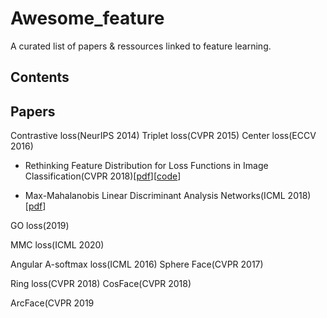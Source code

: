 # Awesome_feature
A curated list of papers & ressources linked to feature learning.


## Contents



## Papers 

Contrastive loss(NeurIPS 2014)
Triplet loss(CVPR 2015)
Center loss(ECCV 2016)

- Rethinking Feature Distribution for Loss Functions in Image Classification(CVPR 2018)[[pdf](https://arxiv.org/pdf/1803.02988.pdf)][[code](https://github.com/WeitaoVan/L-GM-loss)]

- Max-Mahalanobis Linear Discriminant Analysis Networks(ICML 2018)[[pdf](https://arxiv.org/pdf/1802.09308.pdf)]

GO loss(2019)

MMC loss(ICML 2020)

Angular
A-softmax loss(ICML 2016)
Sphere Face(CVPR 2017)

Ring loss(CVPR 2018)
CosFace(CVPR 2018)

ArcFace(CVPR 2019
